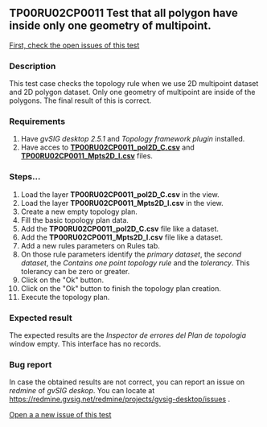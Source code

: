 ## TP00RU02CP0011 Test that all polygon have inside only one geometry of multipoint.

[First, check the open issues of this test](https://redmine.gvsig.net/redmine/projects/gvsig-desktop/issues?utf8=%E2%9C%93&set_filter=1&f%5B%5D=status_id&op%5Bstatus_id%5D=o&f%5B%5D=subject&op%5Bsubject%5D=%7E&v%5Bsubject%5D%5B%5D=TP00RU02CP0011&f%5B%5D=&c%5B%5D=tracker&c%5B%5D=status&c%5B%5D=priority&c%5B%5D=subject&c%5B%5D=assigned_to&c%5B%5D=updated_on&group_by=)

### Description

This test case checks the topology rule when we use 2D multipoint dataset and 2D polygon dataset. Only one geometry of multipoint are inside of the polygons. The final result of this is correct.

### Requirements

1. Have *gvSIG desktop 2.5.1* and *Topology framework plugin* installed.
2. Have acces to [**TP00RU02CP0011_pol2D_C.csv**](https://github.com/jolicar/TopologyRuleContainsOnePointPolygon/blob/master/testing/cases/TP00_TopologyRules/RU02_ContainsOnePoint/CP0011_MptsI_polC/TP00RU02CP0011_pol2D_C.csv) and [**TP00RU02CP0011_Mpts2D_I.csv**](https://github.com/jolicar/TopologyRuleContainsOnePointPolygon/blob/master/testing/cases/TP00_TopologyRules/RU02_ContainsOnePoint/CP0011_MptsI_polC/TP00RU02CP0011_Mpts2D_I.csv) files.

### Steps...

1. Load the layer **TP00RU02CP0011_pol2D_C.csv** in the view.
2. Load the layer **TP00RU02CP0011_Mpts2D_I.csv** in the view.
3. Create a new empty topology plan.
4. Fill the basic topology plan data.
5. Add the **TP00RU02CP0011_pol2D_C.csv** file like a dataset.
6. Add the **TP00RU02CP0011_Mpts2D_I.csv** file like a dataset.
7. Add a new rules parameters on Rules tab.
8. On those rule parameters identify the *primary dataset*, the *second dataset*, the *Contains one point topology rule* and the *tolerancy*. This tolerancy can be zero or greater.
9. Click on the "Ok" button.
10. Click on the "Ok" button to finish the topology plan creation.
11. Execute the topology plan.

### Expected result

The expected results are the *Inspector de errores del Plan de topologia* window empty. This interface has no records.


### Bug report


In case the obtained results are not correct, you can report an issue on *redmine* of *gvSIG deskop*. You can locate at
https://redmine.gvsig.net/redmine/projects/gvsig-desktop/issues .

[Open a a new issue of this test](https://redmine.gvsig.net/redmine/projects/gvsig-desktop/issues/new?issue[subject]=TP00RU02CP0011+Test+that+all+polygon+have+inside+only+one+geometry+of+multipoint)